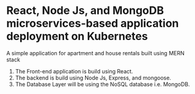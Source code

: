 # React, Node Js, and MongoDB microservices-based application deployment on Kubernetes

A simple application for apartment and house rentals built using MERN stack

1. The Front-end application is build using React.
2. The backend is build using Node Js, Express, and mongoose.
3. The Database Layer will be using the NoSQL database i.e. MongoDB.
